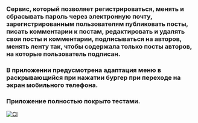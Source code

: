 ### Сервис, который позволяет регистрироваться, менять и сбрасывать пароль через электронную почту, зарегистрированным пользователям публиковать посты, писать комментарии к постам, редактировать и удалять свои посты и комментарии, подписываться на авторов, менять ленту так, чтобы содержала только посты авторов, на которые пользователь подписан.
### В приложении предусмотрена адаптация меню в раскрывающийся при нажатии бургер при переходе на экран мобильного телефона.
### Приложение полностью покрыто тестами.

[![CI](https://github.com/yandex-praktikum/hw05_final/actions/workflows/python-app.yml/badge.svg?branch=master)](https://github.com/yandex-praktikum/hw05_final/actions/workflows/python-app.yml)
